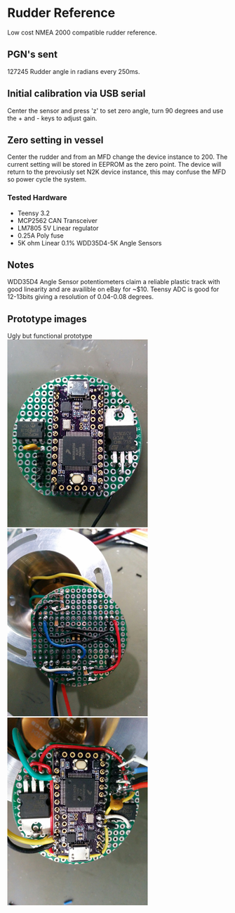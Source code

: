 # Rudder Reference
Low cost NMEA 2000 compatible rudder reference.


## PGN's sent 
127245 Rudder angle in radians every 250ms.

## Initial calibration via USB serial
Center the sensor and press 'z' to set zero angle, turn 90 degrees and use the + and - keys to adjust gain.

## Zero setting in vessel
Center the rudder and from an MFD change the device instance to 200.
The current setting will be stored in EEPROM as the zero point.
The device will return to the prevoiusly set N2K device instance, this may confuse the MFD so power cycle the system.

### Tested Hardware
- Teensy 3.2
- MCP2562 CAN Transceiver
- LM7805 5V Linear regulator
- 0.25A Poly fuse
- 5K ohm Linear 0.1% WDD35D4-5K Angle Sensors

## Notes
WDD35D4 Angle Sensor potentiometers claim a reliable plastic track with good linearity and are availible on eBay for ~$10.
Teensy ADC is good for 12-13bits giving a resolution of 0.04-0.08 degrees.

## Prototype images
Ugly but functional prototype
 ![Prototype](https://github.com/mrbubble62/RudderReference/blob/master/board1.png?raw=true)
 ![Prototype](https://github.com/mrbubble62/RudderReference/blob/master/board2.png?raw=true)
 ![Prototype](https://github.com/mrbubble62/RudderReference/blob/master/board3.png?raw=true)
